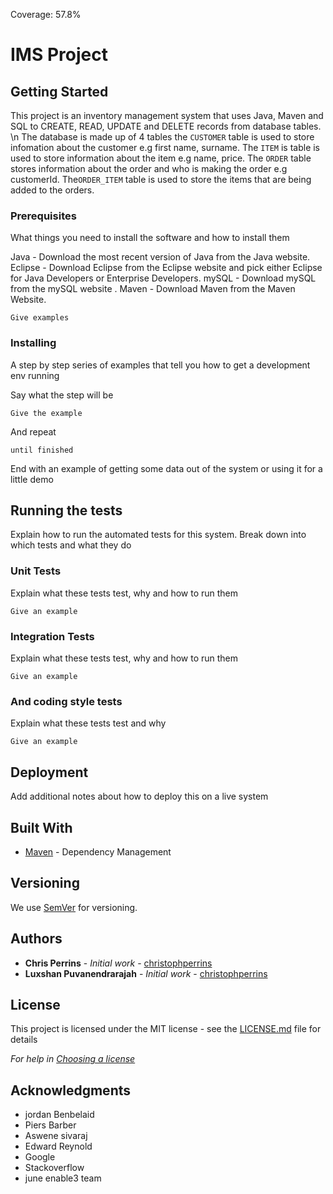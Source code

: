 Coverage: 57.8%

# IMS Project


## Getting Started
This project is an inventory management system that uses Java, Maven and SQL to CREATE, READ, UPDATE and DELETE records from database tables. \n
The database is made up of 4 tables the `CUSTOMER` table is used to store infomation about the customer e.g first name, surname.
The `ITEM` is table is used to store information about the item e.g name, price. 
The `ORDER` table stores information about the order and who is making the order e.g customerId. 
The`ORDER_ITEM` table is used to store the items that are being added to the orders.


### Prerequisites

What things you need to install the software and how to install them

Java - Download the most recent version of Java from the Java website.
Eclipse - Download Eclipse from the Eclipse website and pick either Eclipse for Java Developers or Enterprise Developers.
mySQL - Download mySQL from the mySQL website .
Maven - Download Maven from the Maven Website.


```
Give examples
```

### Installing

A step by step series of examples that tell you how to get a development env running

Say what the step will be

```
Give the example
```

And repeat

```
until finished
```

End with an example of getting some data out of the system or using it for a little demo

## Running the tests

Explain how to run the automated tests for this system. Break down into which tests and what they do

### Unit Tests 

Explain what these tests test, why and how to run them

```
Give an example
```

### Integration Tests 
Explain what these tests test, why and how to run them

```
Give an example
```

### And coding style tests

Explain what these tests test and why

```
Give an example
```

## Deployment

Add additional notes about how to deploy this on a live system

## Built With

* [Maven](https://maven.apache.org/) - Dependency Management

## Versioning

We use [SemVer](http://semver.org/) for versioning.

## Authors

* **Chris Perrins** - *Initial work* - [christophperrins](https://github.com/christophperrins)
* **Luxshan Puvanendrarajah** - *Initial work* - [christophperrins](https://github.com/LuxshanPuvanendrarajah)

## License

This project is licensed under the MIT license - see the [LICENSE.md](LICENSE.md) file for details 

*For help in [Choosing a license](https://choosealicense.com/)*

## Acknowledgments


* jordan Benbelaid
* Piers Barber
* Aswene sivaraj
* Edward Reynold
* Google
* Stackoverflow
* june enable3 team

